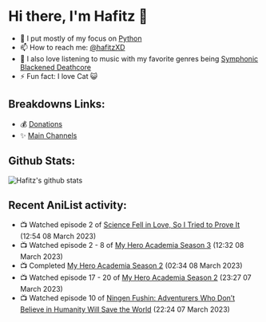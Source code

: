 # Hi there, I'm Hafitz 👋
- 🐍 I put mostly of my focus on [Python](https://python.org)
- 📫 How to reach me: [@hafitzXD](https://t.me/hafitzXD)
- 🎵 I also love listening to music with my favorite genres being [Symphonic Blackened Deathcore](https://youtu.be/qyYmS_iBcy4)
- ⚡ Fun fact: I love Cat 😺

## Breakdowns Links:
- 💰 [Donations](https://t.me/TheBreakdowns/2)
- ✨ [Main Channels](https://t.me/TheBreakdowns)

## Github Stats:
![Hafitz's github stats](https://github-readme-stats.vercel.app/api?username=breakdowns&show_icons=true&count_private=true&bg_color=00000000&text_color=777)

## Recent AniList activity:
<!-- ANILIST_ACTIVITY:start -->

-   📺 Watched episode 2 of [Science Fell in Love, So I Tried to Prove It](https://anilist.co/anime/107067) (12:54 08 March 2023)
-   📺 Watched episode 2 - 8 of [My Hero Academia Season 3](https://anilist.co/anime/100166) (12:32 08 March 2023)
-   📺 Completed [My Hero Academia Season 2](https://anilist.co/anime/21856) (02:34 08 March 2023)
-   📺 Watched episode 17 - 20 of [My Hero Academia Season 2](https://anilist.co/anime/21856) (23:27 07 March 2023)
-   📺 Watched episode 10 of [Ningen Fushin: Adventurers Who Don’t Believe in Humanity Will Save the World](https://anilist.co/anime/137909) (22:24 07 March 2023)

<!-- ANILIST_ACTIVITY:end -->
